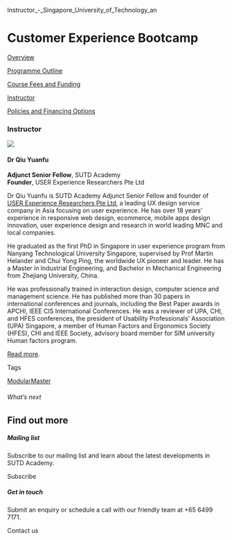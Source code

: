 Instructor_-_Singapore_University_of_Technology_an



Customer Experience Bootcamp
============================

[Overview](/course/customer-experience-bootcamp/#tabs)

[Programme Outline](/course/customer-experience-bootcamp/programme-outline/#tabs)

[Course Fees and Funding](/course/customer-experience-bootcamp/course-fees-and-funding/#tabs)

[Instructor](/course/customer-experience-bootcamp/instructor/#tabs)

[Policies and Financing Options](/course/customer-experience-bootcamp/policies-and-financing-options/#tabs)

### Instructor

![](https://www.sutd.edu.sg/wp-content/uploads/2024/12/yuanfu-1_8932056.jpg?w=120)

#### **Dr Qiu Yuanfu**

**Adjunct Senior Fellow**, SUTD Academy  
**Founder**, USER Experience Researchers Pte Ltd

Dr Qiu Yuanfu is SUTD Academy Adjunct Senior Fellow and founder of [USER Experience Researchers Pte Ltd](https://www.user.com.sg/), a leading UX design service company in Asia focusing on user experience. He has over 18 years’ experience in responsive web design, ecommerce, mobile apps design innovation, user experience design and research in world leading MNC and local companies.

He graduated as the first PhD in Singapore in user experience program from Nanyang Technological University Singapore, supervised by Prof Martin Helander and Chui Yong Ping, the worldwide UX pioneer and leader. He has a Master in Industrial Engineering, and Bachelor in Mechanical Engineering from Zhejiang University, China.

He was professionally trained in interaction design, computer science and management science. He has published more than 30 papers in international conferences and journals, including the Best Paper awards in APCHI, IEEE CIS International Conferences. He was a reviewer of UPA, CHI, and HFES conferences, the president of Usability Professionals’ Association (UPA) Singapore, a member of Human Factors and Ergonomics Society (HFES), CHI and IEEE Society, advisory board member for SIM university Human factors program.

[Read more](https://www.linkedin.com/in/yuanfu/).

Tags

[ModularMaster](/admissions/academy/courses-and-modules/?academy-type-course=792)

###### What’s next

Find out more
-------------

##### Mailing list

Subscribe to our mailing list and learn about the latest developments in SUTD Academy.

Subscribe

##### Get in touch

Submit an enquiry or schedule a call with our friendly team at +65 6499 7171.

Contact us

